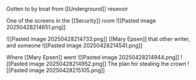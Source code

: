 Gotten to by boat from [[Underground]] resevoir


One of the screens in the [[Security]] room
![[Pasted image 20250428214651.png]]

![[Pasted image 20250428214733.png]]
[[Mary Epsen]] that other writer, and someone
![[Pasted image 20250428214541.png]]

Where [[Mary Epsen]] went
![[Pasted image 20250428214944.png]]
![[Pasted image 20250428214952.png]]
The plan for stealing the crown
![[Pasted image 20250428215105.png]]